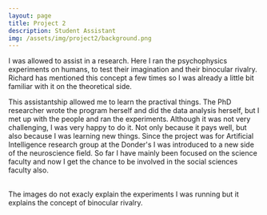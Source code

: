 ```yaml
---
layout: page
title: Project 2
description: Student Assistant
img: /assets/img/project2/background.png
---
```


I was allowed to assist in a research. Here I ran the psychophysics experiments on humans, to test their imagination and their binocular rivalry. Richard has mentioned this concept a few times so I was already a little bit familiar with it on the theoretical side.

This assistantship allowed me to learn the practival things. The PhD researcher wrote the program herself and did the data analysis herself, but I met up with the people and ran the experiments. Although it was not very challenging, I was very happy to do it. Not only because it pays well, but also because I was learning new things. Since the project was for Artificial Intelligence research group at the Donder's I was introduced to a new side of the neuroscience field. So far I have mainly been focused on the science faculty and now I get the chance to be involved in the social sciences faculty also.

<div class="img_row">
    <img class="col two" src="{{ site.baseurl }}/assets/img/project2/br1.jpg" alt="" title="example image"/>
    <img class="col one" src="{{ site.baseurl }}/assets/img/project2/br2" alt="" title="example image"/>
</div>
<div class="col three caption">
The images do not exacly explain the experiments I was running but it explains the concept of binocular rivalry.
</div>
